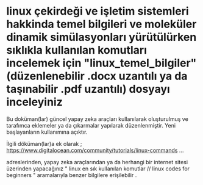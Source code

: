 # linux çekirdeği ve işletim sistemleri hakkinda temel bilgileri ve moleküler dinamik simülasyonları yürütülürken sıklıkla kullanılan komutları incelemek için "linux_temel_bilgiler" (düzenlenebilir .docx uzantılı ya da taşınabilir .pdf uzantılı) dosyayı inceleyiniz
Bu doküman(lar) güncel yapay zeka araçları kullanılarak oluşturulmuş ve tarafımca eklemeler ya da çıkarmalar yapılarak düzenlenmiştir. Yeni başlayanların kullanımına açıktır.

İlgili döküman(lar)a ek olarak ;
https://www.digitalocean.com/community/tutorials/linux-commands
...

adreslerinden, yapay zeka araçlarından ya da herhangi bir internet sitesi üzerinden yapacağınız " linux en sık kullanılan komutlar // linux codes for beginners " aramalarıyla benzer bilgilere erişilebilir . 
